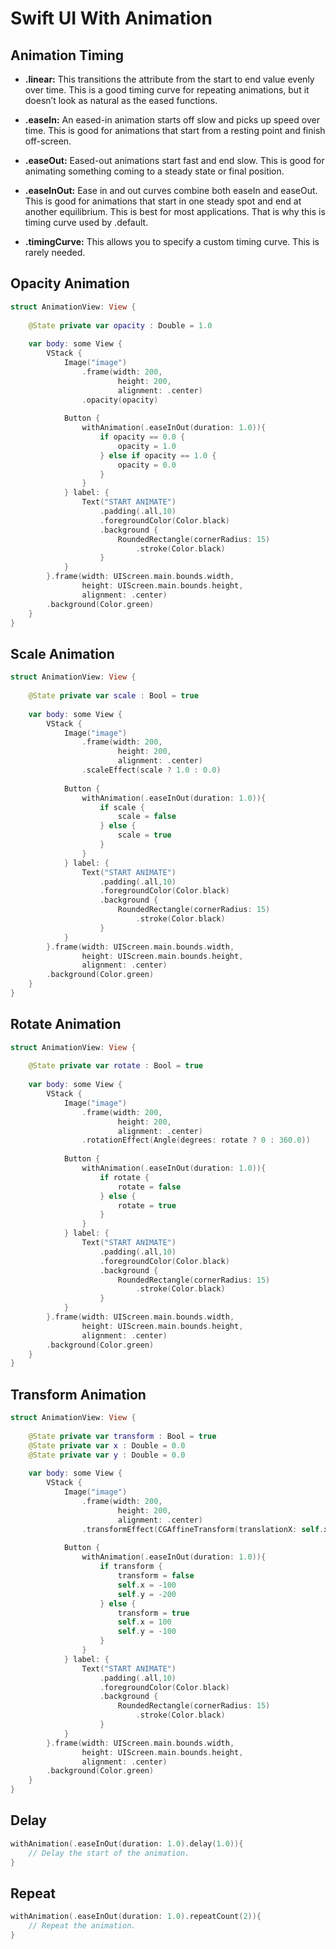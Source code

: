 # Swift UI With Animation

## Animation Timing
- <b>.linear:</b> This transitions the attribute from the start to end value evenly over time. This is a good timing curve for repeating animations, but it doesn’t look as natural as the eased functions.

- <b>.easeIn:</b> An eased-in animation starts off slow and picks up speed over time. This is good for animations that start from a resting point and finish off-screen.

- <b>.easeOut:</b> Eased-out animations start fast and end slow. This is good for animating something coming to a steady state or final position.

- <b>.easeInOut:</b> Ease in and out curves combine both easeIn and easeOut. This is good for animations that start in one steady spot and end at another equilibrium. This is best for most applications. That is why this is timing curve used by .default.

- <b>.timingCurve:</b> This allows you to specify a custom timing curve. This is rarely needed.

## Opacity Animation
```swift
struct AnimationView: View {
    
    @State private var opacity : Double = 1.0
    
    var body: some View {
        VStack {
            Image("image")
                .frame(width: 200,
                        height: 200,
                        alignment: .center)
                .opacity(opacity)
                
            Button {
                withAnimation(.easeInOut(duration: 1.0)){
                    if opacity == 0.0 {
                        opacity = 1.0
                    } else if opacity == 1.0 {
                        opacity = 0.0
                    }
                }
            } label: {
                Text("START ANIMATE")
                    .padding(.all,10)
                    .foregroundColor(Color.black)
                    .background {
                        RoundedRectangle(cornerRadius: 15)
                            .stroke(Color.black)
                    }
            }
        }.frame(width: UIScreen.main.bounds.width,
                height: UIScreen.main.bounds.height,
                alignment: .center)
        .background(Color.green)
    }
}
```
## Scale Animation
```swift
struct AnimationView: View {
    
    @State private var scale : Bool = true
    
    var body: some View {
        VStack {
            Image("image")
                .frame(width: 200,
                        height: 200,
                        alignment: .center)
                .scaleEffect(scale ? 1.0 : 0.0)
                
            Button {
                withAnimation(.easeInOut(duration: 1.0)){
                    if scale {
                        scale = false
                    } else {
                        scale = true
                    }
                }
            } label: {
                Text("START ANIMATE")
                    .padding(.all,10)
                    .foregroundColor(Color.black)
                    .background {
                        RoundedRectangle(cornerRadius: 15)
                            .stroke(Color.black)
                    }
            }
        }.frame(width: UIScreen.main.bounds.width,
                height: UIScreen.main.bounds.height,
                alignment: .center)
        .background(Color.green)
    }
}
```

## Rotate Animation
```swift
struct AnimationView: View {
    
    @State private var rotate : Bool = true
    
    var body: some View {
        VStack {
            Image("image")
                .frame(width: 200,
                        height: 200,
                        alignment: .center)
                .rotationEffect(Angle(degrees: rotate ? 0 : 360.0))
                
            Button {
                withAnimation(.easeInOut(duration: 1.0)){
                    if rotate {
                        rotate = false
                    } else {
                        rotate = true
                    }
                }
            } label: {
                Text("START ANIMATE")
                    .padding(.all,10)
                    .foregroundColor(Color.black)
                    .background {
                        RoundedRectangle(cornerRadius: 15)
                            .stroke(Color.black)
                    }
            }
        }.frame(width: UIScreen.main.bounds.width,
                height: UIScreen.main.bounds.height,
                alignment: .center)
        .background(Color.green)
    }
}
```

## Transform Animation
```swift
struct AnimationView: View {
    
    @State private var transform : Bool = true
    @State private var x : Double = 0.0
    @State private var y : Double = 0.0
    
    var body: some View {
        VStack {
            Image("image")
                .frame(width: 200,
                        height: 200,
                        alignment: .center)
                .transformEffect(CGAffineTransform(translationX: self.x, y: self.y))
                
            Button {
                withAnimation(.easeInOut(duration: 1.0)){
                    if transform {
                        transform = false
                        self.x = -100
                        self.y = -200
                    } else {
                        transform = true
                        self.x = 100
                        self.y = -100
                    }
                }
            } label: {
                Text("START ANIMATE")
                    .padding(.all,10)
                    .foregroundColor(Color.black)
                    .background {
                        RoundedRectangle(cornerRadius: 15)
                            .stroke(Color.black)
                    }
            }
        }.frame(width: UIScreen.main.bounds.width,
                height: UIScreen.main.bounds.height,
                alignment: .center)
        .background(Color.green)
    }
}
```
## Delay 
```swift
withAnimation(.easeInOut(duration: 1.0).delay(1.0)){
    // Delay the start of the animation.
}
```
## Repeat
```swift
withAnimation(.easeInOut(duration: 1.0).repeatCount(2)){
    // Repeat the animation.
}
```
